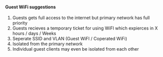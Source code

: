 #### Guest WiFi suggestions
1. Guests gets full access to the internet but primary network has full priority
1. Guests recieves a temporary ticket for using WiFI which expierces in X hours / days / Weeks
1. Seperate SSID and VLAN (Guest WiFI / Coperated WiFi)
1. Isolated from the primary network
1. Individual guest clients may even be isolated from each other
